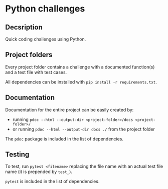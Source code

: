 # Python challenges

## Decsription

Quick coding challenges using Python.

## Project folders

Every project folder contains a challenge with a documented function(s) and a test file with test cases.

All dependencies can be installed with `pip install -r requirements.txt`.

## Documentation

Documentation for the entire project can be easily created by:

- running `pdoc --html --output-dir <project-folder>/docs <project-folder>/`
- or running `pdoc --html --output-dir docs ./` from the project folder

The `pdoc` package is included in the list of dependencies.

## Testing

To test, run `pytest <filename>` replacing the file name with an actual test file name (it is prepended by `test_`).

`pytest` is included in the list of dependencies.
